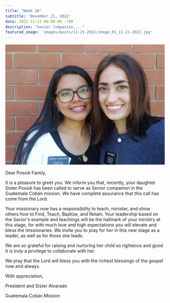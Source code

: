 ```yaml
---
title: "Week 18"
subtitle: 'November 21, 2022'
date: 2022-11-21 00:00:00 -700
description: "Senior Companion...."
featured_image: 'images/posts/11-21-2022/image_01_11-21-2022.jpg'
---
```

![](/images/posts/11-21-2022/image_01_11-21-2022.jpg)

Dear Possié Family,

It is a pleasure to greet you. We inform you that, recently, your daughter Sister
Possié has been called to serve as Senior companion in the Guatemala Cobán
mission. We have complete assurance that this call has come from the Lord.

Your missionary now has a responsibility to teach, minister, and show others how
to Find, Teach, Baptize, and Retain. Your leadership based on the Savior's example
and teachings will be the hallmark of your ministry at this stage, for with much
love and high expectations you will elevate and bless the missionaries. We invite
you to pray for her in this new stage as a leader, as well as for those she leads.

We are so grateful for raising and nurturing her child so righteous and good It is
truly a privilege to collaborate with her.

We pray that the Lord will bless you with the richest blessings of the gospel now
and always.

With appreciation,

President and Sister Alvarado

Guatemala Cobán Mission
